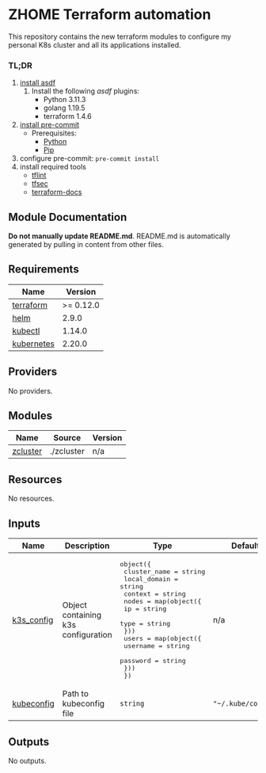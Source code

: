 <!-- BEGIN_TF_DOCS -->
# ZHOME Terraform automation

This repository contains the new terraform modules to configure my personal K8s cluster and all its applications installed.

<!-- markdownlint-disable MD001 -->
### TL;DR

1. [install asdf](https://asdf-vm.com/guide/getting-started.html)
    1. Install the following *asdf* plugins:
        - Python 3.11.3
        - golang 1.19.5
        - terraform 1.4.6
2. [install pre-commit](https://pre-commit.com/#install)
    - Prerequisites:
        - [Python](https://docs.python.org/3/using/index.html)
        - [Pip](https://pip.pypa.io/en/stable/installation/)
3. configure pre-commit: `pre-commit install`
4. install required tools
    - [tflint](https://github.com/terraform-linters/tflint)
    - [tfsec](https://aquasecurity.github.io/tfsec/v1.0.11/)
    - [terraform-docs](https://github.com/terraform-docs/terraform-docs)

## Module Documentation

**Do not manually update README.md**. README.md is automatically generated by pulling in content from other files.

## Requirements

| Name | Version |
|------|---------|
| <a name="requirement_terraform"></a> [terraform](#requirement\_terraform) | >= 0.12.0 |
| <a name="requirement_helm"></a> [helm](#requirement\_helm) | 2.9.0 |
| <a name="requirement_kubectl"></a> [kubectl](#requirement\_kubectl) | 1.14.0 |
| <a name="requirement_kubernetes"></a> [kubernetes](#requirement\_kubernetes) | 2.20.0 |

## Providers

No providers.

## Modules

| Name | Source | Version |
|------|--------|---------|
| <a name="module_zcluster"></a> [zcluster](#module\_zcluster) | ./zcluster | n/a |

## Resources

No resources.

## Inputs

| Name | Description | Type | Default | Required |
|------|-------------|------|---------|:--------:|
| <a name="input_k3s_config"></a> [k3s\_config](#input\_k3s\_config) | Object containing k3s configuration | <pre>object({<br>    cluster_name = string<br>    local_domain = string<br>    context      = string<br>    nodes = map(object({<br>      ip   = string<br>      type = string<br>    }))<br>    users = map(object({<br>      username = string<br>      password = string<br>    }))<br>  })</pre> | n/a | yes |
| <a name="input_kubeconfig"></a> [kubeconfig](#input\_kubeconfig) | Path to kubeconfig file | `string` | `"~/.kube/config"` | no |

## Outputs

No outputs.
<!-- END_TF_DOCS -->